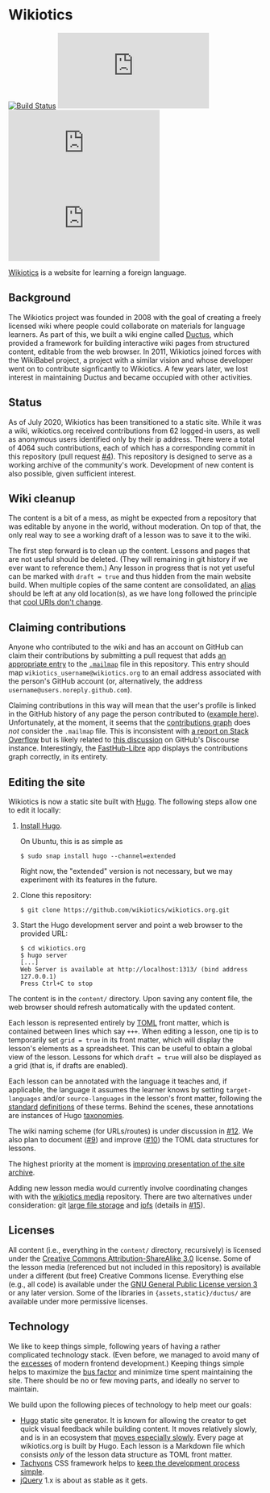 # Wikiotics

[![Build Status](https://travis-ci.org/wikiotics/wikiotics.org.svg?branch=master)](https://travis-ci.org/wikiotics/wikiotics.org)
![Contributors](https://img.shields.io/github/contributors-anon/wikiotics/wikiotics.org)
![Last Commit](https://img.shields.io/github/last-commit/wikiotics/wikiotics.org)
[![GitHub Stars](https://img.shields.io/github/stars/wikiotics/wikiotics.org?style=social)](https://github.com/wikiotics/wikiotics.org)

[Wikiotics](https://wikiotics.org/) is a website for learning a foreign language.

## Background

The Wikiotics project was founded in 2008 with the goal of creating a freely licensed wiki where people could collaborate on materials for language learners.  As part of this, we built a wiki engine called [Ductus](https://github.com/wikiotics/ductus), which provided a framework for building interactive wiki pages from structured content, editable from the web browser.  In 2011, Wikiotics joined forces with the WikiBabel project, a project with a similar vision and whose developer went on to contribute signficantly to Wikiotics.  A few years later, we lost interest in maintaining Ductus and became occupied with other activities.

## Status

As of July 2020, Wikiotics has been transitioned to a static site.  While it was a wiki, wikiotics.org received contributions from 62 logged-in users, as well as anonymous users identified only by their ip address.  There were a total of 4064 such contributions, each of which has a corresponding commit in this repository (pull request [#4]).  This repository is designed to serve as a working archive of the community's work.  Development of new content is also possible, given sufficient interest.

## Wiki cleanup

The content is a bit of a mess, as might be expected from a repository that was editable by anyone in the world, without moderation.  On top of that, the only real way to see a working draft of a lesson was to save it to the wiki.

The first step forward is to clean up the content.  Lessons and pages that are not useful should be deleted.  (They will remaining in git history if we ever want to reference them.)  Any lesson in progress that is not yet useful can be marked with `draft = true` and thus hidden from the main website build.  When multiple copies of the same content are consolidated, an [alias](https://gohugo.io/content-management/urls/) should be left at any old location(s), as we have long followed the principle that [cool URIs don't change](https://www.w3.org/Provider/Style/URI.html).

## Claiming contributions

Anyone who contributed to the wiki and has an account on GitHub can claim their contributions by submitting a pull request that adds [an appropriate entry](https://git-scm.com/docs/git-check-mailmap#_mapping_authors) to the [`.mailmap`](.mailmap) file in this repository.  This entry should map `wikiotics_username@wikiotics.org` to an email address associated with the person's GitHub account (or, alternatively, the address `username@users.noreply.github.com`).

Claiming contributions in this way will mean that the user's profile is linked in the GitHub history of any page the person contributed to ([example here](https://github.com/wikiotics/wikiotics.org/blob/master/content/en/Russian_lesson_-_Introduction.md)).  Unfortunately, at the moment, it seems that the [contributions graph](https://github.com/wikiotics/wikiotics.org/graphs/contributors) does *not* consider the `.mailmap` file.  This is inconsistent with [a report on Stack Overflow](https://stackoverflow.com/questions/53629125/does-github-consider-mailmap-for-contribution-graph) but is likely related to [this discussion](https://github.community/t/how-to-get-mailmap-to-work-and-record-contributions-in-relevant-users-profile/121285) on GitHub's Discourse instance.  Interestingly, the [FastHub-Libre](https://f-droid.org/en/packages/com.fastaccess.github.libre/) app displays the contributions graph correctly, in its entirety.

## Editing the site

Wikiotics is now a static site built with [Hugo](https://gohugo.io/).  The following steps allow one to edit it locally:

1. [Install Hugo](https://gohugo.io/getting-started/installing/).

   On Ubuntu, this is as simple as
      ```
      $ sudo snap install hugo --channel=extended
      ```

   Right now, the "extended" version is not necessary, but we may experiment with its features in the future.

2. Clone this repository:

   ```
   $ git clone https://github.com/wikiotics/wikiotics.org.git
   ```

3. Start the Hugo development server and point a web browser to the provided URL:

   ```
   $ cd wikiotics.org
   $ hugo server
   [...]
   Web Server is available at http://localhost:1313/ (bind address 127.0.0.1)
   Press Ctrl+C to stop
   ```

The content is in the `content/` directory.  Upon saving any content file, the web browser should refresh automatically with the updated content.

Each lesson is represented entirely by [TOML] front matter, which is contained between lines which say `+++`.  When editing a lesson, one tip is to temporarily set `grid = true` in its front matter, which will display the lesson's elements as a spreadsheet.  This can be useful to obtain a global view of the lesson.  Lessons for which `draft = true` will also be displayed as a grid (that is, if drafts are enabled).

Each lesson can be annotated with the language it teaches and, if applicable, the language it assumes the learner knows by setting `target-languages` and/or `source-languages` in the lesson's front matter, following the [standard](https://www.dictionary.com/browse/target-language) [definitions](https://www.dictionary.com/browse/source-language) of these terms.  Behind the scenes, these annotations are instances of Hugo [taxonomies](https://gohugo.io/content-management/taxonomies/).

The wiki naming scheme (for URLs/routes) is under discussion in [#12].  We also plan to document ([#9]) and improve ([#10]) the TOML data structures for lessons.

The highest priority at the moment is [improving presentation of the site archive](https://github.com/wikiotics/wikiotics.org/milestone/1).

Adding new lesson media would currently involve coordinating changes with with the [wikiotics media](https://github.com/wikiotics/wikiotics.github.io) repository.  There are two alternatives under consideration: git [large file storage] and [ipfs] (details in [#15]).

## Licenses

All content (i.e., everything in the `content/` directory, recursively) is licensed under the [Creative Commons Attribution-ShareAlike 3.0](https://creativecommons.org/licenses/by-sa/3.0/) license.  Some of the lesson media (referenced but not included in this repository) is available under a different (but free) Creative Commons license.  Everything else (e.g., all code) is available under the [GNU General Public License version 3](https://www.gnu.org/licenses/gpl-3.0.en.html) or any later version.  Some of the libraries in `{assets,static}/ductus/` are available under more permissive licenses.

## Technology

We like to keep things simple, following years of having a rather complicated technology stack.  (Even before, we managed to avoid many of the [excesses](https://hackernoon.com/how-it-feels-to-learn-javascript-in-2016-d3a717dd577f) of modern frontend development.)  Keeping things simple helps to maximize the [bus factor](https://en.wikipedia.org/wiki/Bus_factor) and minimize time spent maintaining the site.  There should be no or few moving parts, and ideally no server to maintain.

We build upon the following pieces of technology to help meet our goals:

- [Hugo](https://gohugo.io/) static site generator.  It is known for allowing the creator to get quick visual feedback while building content.  It moves relatively slowly, and is in an ecosystem that [moves especially slowly](https://golang.org/doc/go1compat).  Every page at wikiotics.org is built by Hugo.  Each lesson is a Markdown file which consists *only* of the lesson data structure as TOML front matter.
- [Tachyons](https://tachyons.io/) CSS framework helps to [keep the development process simple](https://github.com/dwyl/learn-tachyons#a-natural-workflow).
- [jQuery](https://jquery.com/) 1.x is about as stable as it gets.

[#4]: https://github.com/wikiotics/wikiotics.org/issues/4
[#9]: https://github.com/wikiotics/wikiotics.org/issues/9
[#10]: https://github.com/wikiotics/wikiotics.org/issues/10
[#12]: https://github.com/wikiotics/wikiotics.org/issues/12
[#15]: https://github.com/wikiotics/wikiotics.org/issues/15

[ipfs]: https://ipfs.io/
[large file storage]: https://git-lfs.github.com/
[TOML]: https://github.com/toml-lang/toml
